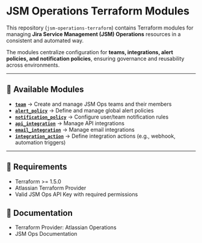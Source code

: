 # JSM Operations Terraform Modules

This repository (`jsm-operations-terraform`) contains Terraform modules for managing **Jira Service Management (JSM) Operations** resources in a consistent and automated way.  

The modules centralize configuration for **teams, integrations, alert policies, and notification policies**, ensuring governance and reusability across environments.

---

## 📌 Available Modules

- **[`team`](./team)** → Create and manage JSM Ops teams and their members  
- **[`alert_policy`](./alert_policy)** → Define and manage global alert policies  
- **[`notification_policy`](./notification_policy)** → Configure user/team notification rules  
- **[`api_integration`](./api_integration)** → Manage API integrations  
- **[`email_integration`](./email_integration)** → Manage email integrations  
- **[`integration_action`](./integration_action)** → Define integration actions (e.g., webhook, automation triggers)

---

## 🔧 Requirements
- Terraform >= 1.5.0
- Atlassian Terraform Provider
- Valid JSM Ops API Key with required permissions

## 📖 Documentation
- Terraform Provider: Atlassian Operations
- JSM Ops Documentation

